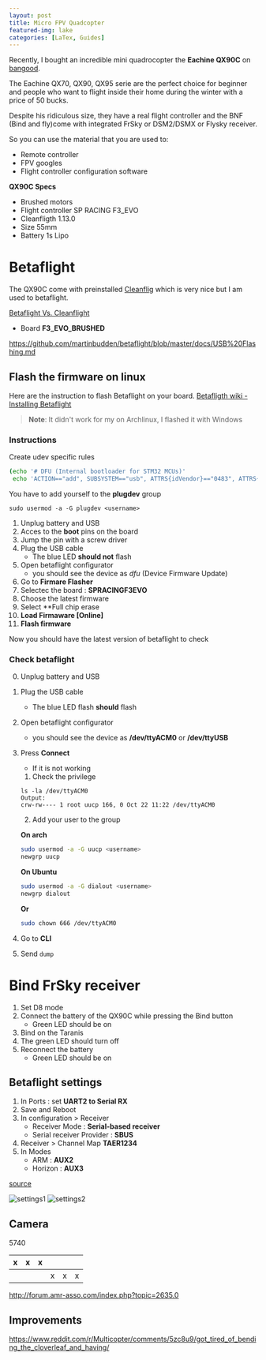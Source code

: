 ```yaml
---
layout: post
title: Micro FPV Quadcopter
featured-img: lake
categories: [LaTex, Guides]
---
```


Recently, I bought an incredible mini quadrocopter the **Eachine QX90C** on [bangood](https://www.banggood.com/fr/Eachine-Tiny-QX90C-90mm-Micro-FPV-Racing-Quadcopter-Based-On-F3-EVO-Brushed-Flight-Controller-p-1093924.html?ID=517238522807&cur_warehouse=CN).

The Eachine QX70, QX90, QX95 serie are the perfect choice for beginner and people who want to flight inside their home during the winter with a price of 50 bucks.

Despite his ridiculous size, they have a real flight controller and the BNF (Bind and fly)come with integrated FrSky or DSM2/DSMX or Flysky receiver.

So you can use the material that you are used to:

* Remote controller
* FPV googles
* Flight controller configuration software

**QX90C Specs**

* Brushed motors
* Flight controller SP RACING F3_EVO
* Cleanfligth 1.13.0
* Size 55mm
* Battery 1s Lipo

# Betaflight

The QX90C come with preinstalled [Cleanflig](http://cleanflight.com/)
which is very nice but I am used to betaflight.

[Betaflight Vs. Cleanflight](https://fpvfrenzy.com/betaflight-vs-cleanflight/)

* Board **F3_EVO_BRUSHED**

https://github.com/martinbudden/betaflight/blob/master/docs/USB%20Flashing.md

## Flash the firmware on linux

Here are the instruction to flash Betaflight on your board.
[Betafligth wiki - Installing Betaflight](https://github.com/betaflight/betaflight/wiki/Installing-Betaflight)

> **Note**: It didn't work for my on Archlinux, I flashed it with Windows

### Instructions

Create udev specific rules
```bash
(echo '# DFU (Internal bootloader for STM32 MCUs)'
 echo 'ACTION=="add", SUBSYSTEM=="usb", ATTRS{idVendor}=="0483", ATTRS{idProduct}=="df11", MODE="0664", GROUP="plugdev"') | sudo tee /etc/udev/rules.d/45-stdfu-permissions.rules > /dev/null
 ```
You have to add yourself to the **plugdev** group
 ```
 sudo usermod -a -G plugdev <username>
 ```

1. Unplug battery and USB
2. Acces to the **boot** pins on the board
3. Jump the pin with a screw driver
4. Plug the USB cable
   * The blue LED **should not** flash
5. Open betaflight configurator
   * you should see the device as *dfu* (Device Firmware Update)
6. Go to **Firmare Flasher**
7. Selectec the board : **SPRACINGF3EVO**
8. Choose the latest firmware
9. Select **Full chip erase
10. **Load Firmaware [Online]**
11. **Flash firmware**

Now you should have the latest version of betaflight
to check

### Check betaflight

0. Unplug battery and USB
1. Plug the USB cable
   * The blue LED flash **should** flash
2. Open betaflight configurator
   * you should see the device as **/dev/ttyACM0** or **/dev/ttyUSB**
3. Press **Connect**
   * If it is not working
    1. Check the privilege
    ```
    ls -la /dev/ttyACM0
    Output:
    crw-rw---- 1 root uucp 166, 0 Oct 22 11:22 /dev/ttyACM0
    ```
    2. Add your user to the group
    
    **On arch**
    ```bash
    sudo usermod -a -G uucp <username>
    newgrp uucp
    ```
    **On Ubuntu**
    ```bash
    sudo usermod -a -G dialout <username>
    newgrp dialout
    ```

    **Or**
    ```bash
    sudo chown 666 /dev/ttyACM0
    ```
4. Go to **CLI**
5. Send ```dump```


# Bind FrSky receiver

1. Set D8 mode
2. Connect the battery of the QX90C while pressing the Bind button
    * Green LED should be on
3. Bind on the Taranis
4. The green LED should turn off
5. Reconnect the battery
    * Green LED should be on

## Betaflight settings


1. In Ports : set **UART2 to Serial RX**
2. Save and Reboot
3. In configuration > Receiver 
   * Receiver Mode : **Serial-based receiver**
   * Serial receiver Provider : **SBUS**
4. Receiver > Channel Map **TAER1234**
5. In Modes
    * ARM : **AUX2**
    * Horizon : **AUX3**

[source](https://www.reddit.com/r/Multicopter/comments/626cb5/qx90c_frsky_bnf_flashed_betaflight_no_rx_controls/)

![settings1](https://i.imgur.com/LEOKtau.png)
![settings2](https://i.imgur.com/RlGVGQh.png)

## Camera

5740

| x   | x   | x   |     |     |     |
| --- | --- | --- | --- | --- | --- |
|     |     |     | x   | x   | x   |


http://forum.amr-asso.com/index.php?topic=2635.0

## Improvements

https://www.reddit.com/r/Multicopter/comments/5zc8u9/got_tired_of_bending_the_cloverleaf_and_having/